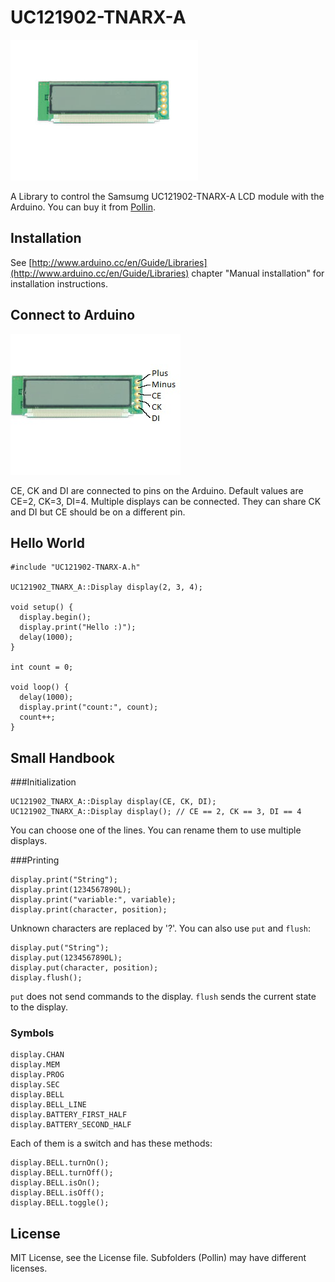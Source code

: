 UC121902-TNARX-A
================

![](Pollin/G120586.JPG)

A Library to control the Samsumg UC121902-TNARX-A LCD module with the Arduino. You can buy it from [Pollin](http://www.pollin.de/shop/dt/MzE0OTc4OTk-/Bauelemente_Bauteile/Aktive_Bauelemente/Displays/LCD_Modul_SAMSUNG_UC121902_TNARX_A.html).

Installation
------------

See [http://www.arduino.cc/en/Guide/Libraries](http://www.arduino.cc/en/Guide/Libraries) chapter "Manual installation" for installation instructions.

Connect to Arduino
------------------

![](Pollin/Beschriftet.jpg)

CE, CK and DI are connected to pins on the Arduino. Default values are CE=2, CK=3, DI=4.
Multiple displays can be connected. They can share CK and DI but CE should be on a different pin. 

Hello World
-----------

    #include "UC121902-TNARX-A.h"
    
    UC121902_TNARX_A::Display display(2, 3, 4);
    
    void setup() {
      display.begin();
      display.print("Hello :)");
      delay(1000);
    }
    
    int count = 0;
    
    void loop() {
      delay(1000);
      display.print("count:", count);
      count++;
    }

Small Handbook
--------------

###Initialization

    UC121902_TNARX_A::Display display(CE, CK, DI);
    UC121902_TNARX_A::Display display(); // CE == 2, CK == 3, DI == 4

You can choose one of the lines. You can rename them to use multiple displays.

###Printing

    display.print("String");
	display.print(1234567890L);
    display.print("variable:", variable);
    display.print(character, position);

Unknown characters are replaced by '?'.
You can also use `put` and `flush`:

    display.put("String");
	display.put(1234567890L);
    display.put(character, position);
    display.flush();

`put` does not send commands to the display. `flush` sends the current state to the display.

### Symbols

    display.CHAN
    display.MEM
    display.PROG
    display.SEC
    display.BELL
    display.BELL_LINE
    display.BATTERY_FIRST_HALF
    display.BATTERY_SECOND_HALF

Each of them is a switch and has these methods:

    display.BELL.turnOn();
    display.BELL.turnOff();
    display.BELL.isOn();
    display.BELL.isOff();
    display.BELL.toggle();

License
-------

MIT License, see the License file. Subfolders (Pollin) may have different licenses.
